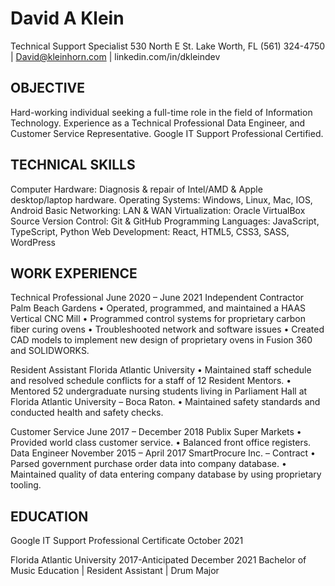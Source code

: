 # David A Klein
Technical Support Specialist
530 North E St. Lake Worth, FL
(561) 324-4750 | David@kleinhorn.com | linkedin.com/in/dkleindev

## OBJECTIVE
Hard-working individual seeking a full-time role in the field of Information Technology. Experience as a Technical Professional Data Engineer, and Customer Service Representative. Google IT Support Professional Certified.

## TECHNICAL SKILLS
Computer Hardware: Diagnosis & repair of Intel/AMD & Apple desktop/laptop hardware.
Operating Systems: Windows, Linux, Mac, IOS, Android
Basic Networking: LAN & WAN
Virtualization: Oracle VirtualBox
Source Version Control: Git & GitHub
Programming Languages: JavaScript, TypeScript, Python
Web Development: React, HTML5, CSS3, SASS, WordPress

## WORK EXPERIENCE
Technical Professional	June 2020 – June 2021
Independent Contractor	Palm Beach Gardens
•	Operated, programmed, and maintained a HAAS Vertical CNC Mill
•	Programmed control systems for proprietary carbon fiber curing ovens
•	Troubleshooted network and software issues
•	Created CAD models to implement new design of proprietary ovens in Fusion 360 and SOLIDWORKS.

Resident Assistant
Florida Atlantic University
•	Maintained staff schedule and resolved schedule conflicts for a staff of 12 Resident Mentors.
•	Mentored 52 undergraduate nursing students living in Parliament Hall at Florida Atlantic University – Boca Raton.
•	Maintained safety standards and conducted health and safety checks.

Customer Service	June 2017 – December 2018
Publix Super Markets
•	Provided world class customer service.
•	Balanced front office registers.
Data Engineer	November 2015 – April 2017
SmartProcure Inc. – Contract 
•	Parsed government purchase order data into company database.
•	Maintained quality of data entering company database by using proprietary tooling.

## EDUCATION
Google IT Support Professional Certificate	October 2021

Florida Atlantic University	2017-Anticipated December 2021
Bachelor of Music Education | Resident Assistant | Drum Major
